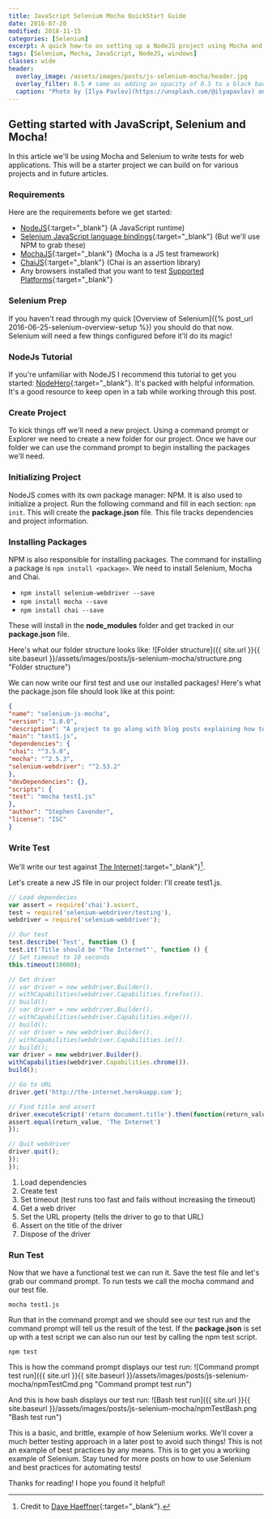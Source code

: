 ```yaml
---
title: JavaScript Selenium Mocha QuickStart Guide
date: 2016-07-20
modified: 2018-11-15
categories: [Selenium]
excerpt: A quick how-to on setting up a NodeJS project using Mocha and Selenium!
tags: [Selenium, Mocha, JavaScript, NodeJS, windows]
classes: wide
header:
  overlay_image: /assets/images/posts/js-selenium-mocha/header.jpg
  overlay_filter: 0.5 # same as adding an opacity of 0.5 to a black background
  caption: "Photo by [Ilya Pavlov](https://unsplash.com/@ilyapavlov) on [Unsplash](https://unsplash.com)"
---
```


## Getting started with JavaScript, Selenium and Mocha!
In this article we'll be using Mocha and Selenium to write tests for web applications. This will be a starter project we can build on for various projects and in future articles.

### Requirements
Here are the requirements before we get started:

* [NodeJS](https://nodejs.org){:target="_blank"} (A JavaScript runtime)
* [Selenium JavaScript language bindings](http://docs.seleniumhq.org/download/){:target="_blank"} (But we'll use NPM to grab these)
* [MochaJS](http://mochajs.org/){:target="_blank"} (Mocha is a JS test framework)
* [ChaiJS](http://chaijs.com/){:target="_blank"} (Chai is an assertion library)
* Any browsers installed that you want to test [Supported Platforms](http://docs.seleniumhq.org/about/platforms.jsp){:target="_blank"}

### Selenium Prep
If you haven't read through my quick [Overview of Selenium]({% post_url 2016-06-25-selenium-overview-setup %}) you should do that now. Selenium will need a few things configured before it'll do its magic!

### NodeJs Tutorial
If you're unfamiliar with NodeJS I recommend this tutorial to get you started: [NodeHero](https://blog.risingstack.com/node-hero-tutorial-getting-started-with-node-js/){:target="_blank"}. It's packed with helpful information. It's a good resource to keep open in a tab while working through this post.

### Create Project
To kick things off we'll need a new project. Using a command prompt or Explorer we need to create a new folder for our project. Once we have our folder we can use the command prompt to begin installing the packages we'll need.

### Initializing  Project
NodeJS comes with its own package manager: NPM. It is also used to initialize a project. Run the following command and fill in each section: `npm init`.
This will create the **package.json** file. This file tracks dependencies and project information.

### Installing Packages
NPM is also responsible for installing packages. The command for installing a package is `npm install <package>`. We need to install Selenium, Mocha and Chai.

* `npm install selenium-webdriver --save`
* `npm install mocha --save`
* `npm install chai --save`

These will install in the **node_modules** folder and get tracked in our **package.json** file.

Here's what our folder structure looks like:
![Folder structure]({{ site.url }}{{ site.baseurl }}/assets/images/posts/js-selenium-mocha/structure.png "Folder structure")

We can now write our first test and use our installed packages! Here's what the package.json file should look like at this point:

```json
{
"name": "selenium-js-mocha",
"version": "1.0.0",
"description": "A project to go along with blog posts explaining how to get started with functional testing using Selenium, JavaScript and Mocha. ",
"main": "test1.js",
"dependencies": {
"chai": "^3.5.0",
"mocha": "^2.5.3",
"selenium-webdriver": "^2.53.2"
},
"devDependencies": {},
"scripts": {
"test": "mocha test1.js"
},
"author": "Stephen Cavender",
"license": "ISC"
}
```

### Write Test
We'll write our test against [The Internet](http://the-internet.herokuapp.com/){:target="_blank"}[^theinternet].

[^theinternet]: Credit to [Dave Haeffner](http://davehaeffner.com/){:target="_blank"}.

Let's create a new JS file in our project folder: I'll create test1.js.

```javascript
// Load dependecies
var assert = require('chai').assert,
test = require('selenium-webdriver/testing'),
webdriver = require('selenium-webdriver');

// Our test
test.describe('Test', function () {
test.it('Title should be "The Internet"', function () {
// Set timeout to 10 seconds
this.timeout(10000);

// Get driver
// var driver = new webdriver.Builder().
// withCapabilities(webdriver.Capabilities.firefox()).
// build();
// var driver = new webdriver.Builder().
// withCapabilities(webdriver.Capabilities.edge()).
// build();
// var driver = new webdriver.Builder().
// withCapabilities(webdriver.Capabilities.ie()).
// build();
var driver = new webdriver.Builder().
withCapabilities(webdriver.Capabilities.chrome()).
build();

// Go to URL
driver.get('http://the-internet.herokuapp.com');

// Find title and assert
driver.executeScript('return document.title').then(function(return_value) {
assert.equal(return_value, 'The Internet')
});

// Quit webdriver
driver.quit();
});
});
```

1. Load dependencies
2. Create test
3. Set timeout (test runs too fast and fails without increasing the timeout)
4. Get a web driver
5. Set the URL property (tells the driver to go to that URL)
6. Assert on the title of the driver
7. Dispose of the driver

### Run Test
Now that we have a functional test we can run it. Save the test file and let's grab our command prompt. To run tests we call the mocha command and our test file.

`mocha test1.js`

Run that in the command prompt and we should see our test run and the command prompt will tell us the result of the test. If the **package.json** is set up with a test script we can also run our test by calling the npm test script.

`npm test`

This is how the command prompt displays our test run:
![Command prompt test run]({{ site.url }}{{ site.baseurl }}/assets/images/posts/js-selenium-mocha/npmTestCmd.png "Command prompt test run")

And this is how bash displays our test run:
![Bash test run]({{ site.url }}{{ site.baseurl }}/assets/images/posts/js-selenium-mocha/npmTestBash.png "Bash test run")

This is a basic, and brittle, example of how Selenium works. We'll cover a much better testing approach in a later post to avoid such things! This is not an example of best practices by any means. This is to get you a working example of Selenium. Stay tuned for more posts on how to use Selenium and best practices for automating tests!

Thanks for reading! I hope you found it helpful!
